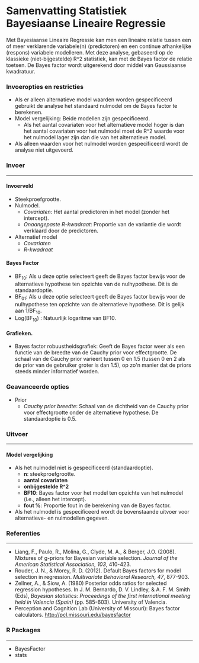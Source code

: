 Samenvatting Statistiek Bayesiaanse Lineaire Regressie
==================

Met Bayesiaanse Lineaire Regressie kan men een lineaire relatie tussen een of meer verklarende variabele(n) (predictoren) en een continue afhankelijke (respons) variabele modelleren. Met deze analyse, gebaseerd op de klassieke (niet-bijgestelde) R^2 statistiek, kan met de Bayes factor de relatie toetsen. De Bayes factor wordt uitgerekend door middel van Gaussiaanse kwadratuur.

### Invoeropties en restricties
- Als er alleen alternatieve model waarden worden gespecificeerd gebruikt de analyse het standaard nulmodel om de Bayes factor te berekenen.
- Model vergelijking: Beide modellen zijn gespecificeerd.
	- Als het aantal covariaten voor het alternatieve model hoger is dan het aantal covariaten voor het nulmodel moet de R^2 waarde voor het nulmodel lager zijn dan die van het alternatieve model. 
- Als alleen waarden voor het nulmodel worden gespecificeerd wordt de analyse niet uitgevoerd.

### Invoer
---
#### Invoerveld
- Steekproefgrootte.
- Nulmodel.
	- *Covariaten*: Het aantal predictoren in het model (zonder het intercept).
	- *Onaangepaste R-kwadraat*: Proportie van de variantie die wordt verklaard door de predictoren.
- Alternatief model 
    - *Covariaten*
    - *R-kwadraat*

#### Bayes Factor
- BF<sub>10</sub>: Als u deze optie selecteert geeft de Bayes factor bewijs voor de alternatieve hypothese ten opzichte van de nulhypothese. Dit is de standaardoptie. 
- BF<sub>01</sub>: Als u deze optie selecteert geeft de Bayes factor bewijs voor de nulhypothese ten opzichte van de alternatieve hypothese. Dit is gelijk aan 1/BF<sub>10</sub>.
- Log(BF<sub>10</sub>) : Natuurlijk logaritme van BF10.

#### Grafieken.
- Bayes factor robuustheidsgrafiek: Geeft de Bayes factor weer als een functie van de breedte van de Cauchy prior voor effectgrootte. De schaal van de Cauchy prior varieert tussen 0 en 1.5 (tussen 0 en 2 als de prior van de gebruiker groter is dan 1.5), op zo'n manier dat de priors steeds minder informatief worden.

### Geavanceerde opties
- Prior
  - *Cauchy prior breedte*: Schaal van de dichtheid van de Cauchy prior voor effectgrootte onder de alternatieve hypothese. De standaardoptie is 0.5. 

### Uitvoer
--- 
#### Model vergelijking
- Als het nulmodel niet is gespecificeerd (standaardoptie).
	- **n**: steekproefgrootte.
	- **aantal covariaten**
	- **onbijgestelde R^2**
	- **BF10**: Bayes factor voor het model ten opzichte van het nulmodel (i.e., alleen het intercept).
    - **fout %**: Proportie fout in de berekening van de Bayes factor.
- Als het nulmodel is gespecificeerd wordt de bovenstaande uitvoer voor alternatieve- en nulmodellen gegeven.

### Referenties
---
- Liang, F., Paulo, R., Molina, G., Clyde, M. A., & Berger, J.O. (2008). Mixtures of g-priors for Bayesian variable selection. *Journal of the American Statistical Association, 103*, 410-423.
- Rouder, J. N., & Morey, R. D. (2012). Default Bayes factors for model selection in regression. *Multivariate Behavioral Research, 47*, 877-903.
- Zellner, A., & Siow, A. (1980) Posterior odds ratios for selected regression hypotheses. In J. M. Bernardo, D. V. Lindley, & A. F. M. Smith (Eds), *Bayesian statistics: Proceedings of the first international meeting held in Valencia (Spain)* (pp. 585-603). University of Valencia.
- Perception and Cognition Lab (University of Missouri): Bayes factor calculators. http://pcl.missouri.edu/bayesfactor

### R Packages
---
- BayesFactor
- stats
